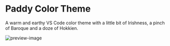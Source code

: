 # Paddy Color Theme

A warm and earthy VS Code color theme with a little bit of Irishness, a pinch of Baroque and a doze of Hokkien.

![preview-image](https://raw.githubusercontent.com/troydraws/paddy-color-theme/master/paddy-color-theme-preview.png)
